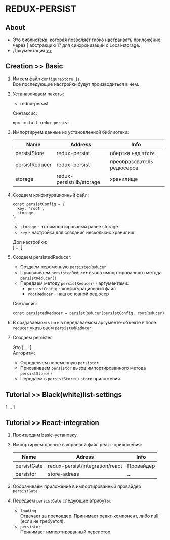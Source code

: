 # REDUX-PERSIST

## About
- Это библиотека, которая позволяет гибко настраивать приложение через [ абстракцию ]? для синхронизации с Local-storage.
- Документация [>>](https://www.npmjs.com/package/redux-persist)

## Creation >> Basic
1. Имеем файл `configureStore.js`.  
Все последующие настройки будут производиться в нем.
1. Устанавливаем пакеты:
    - redux-persist

    Синтаксис:

    ```
    npm install redux-persist
    ```
1. Импортируем данные из установленной библиотеки:

    Name | Address | Info
    --- | --- | ---
    persistStore | redux-persist | обертка над `store`.
    persistReducer | redux-persist | преобразователь редюсеров.
    storage | redux-persist/lib/storage | хранилище
1. Создаем конфигурационный файл:
    ```
    const persistConfig = {
      key: 'root',
      storage,
    }
    ```
    - `storage` - это импортированый ранее storage.
    - `key` - настройка для создания нескольких хранилищ.

    Доп настройки:  
    [ ... ]
1. Создаем persistedReducer:
    - Создаем переменную `persistedReducer`
    - Присваиваем `persistedReducer` вызов импортированного метода `persistReducer()`
    - Передаем методу `persistReducer()` аргументами:
      - `persistConfig` - конфигурационный файл
      - `rootReducer` - наш основной редюсер

    Синтаксис:
    ```
    const persistedReducer = persistReducer(persistConfig, rootReducer)
    ```
1. В создаваемом `store` в передаваемом аргументе-объекте в поле `reducer` указываем `persistedReducer`.
1. Создаем persister

    Это [ ... ]  
    Алгоритм:

    - Определяем переменную `persistor`
    - Присваиваем `persistor` вызов импортированного метода `persistStore()` 
    - Передаем в `persistStore()` `store` приложения.

## Tutorial >> Black(white)list-settings
[ ... ]


## Tutorial >> React-integration
1. Производим basic-установку.
1. Импортируем данные в корневой файл реакт-приложения:

    Name | Adress | Info
    --- | --- | ---
    persistGate  | redux-persist/integration/react | Провайдер
    persistor | store-adress | ...
1. Оборачиваем приложение в импортированный провайдер `persistGate`
1. Передаем `persistGate` следующие атрибуты:
    - `loading`  
    Отвечает за прелоадер. Принимает реакт-компонент, либо null (если не требуется).
    - `persistor`  
    Принимает импортированный персистор.